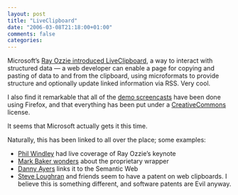 ```yaml
---
layout: post
title: "LiveClipboard"
date: "2006-03-08T21:18:00+01:00"
comments: false
categories: 
---
```


<p>Microsoft&#8217;s <a href="http://spaces.msn.com/rayozzie/Blog/cns!FB3017FBB9B2E142!285.entry">Ray Ozzie introduced LiveClipboard</a>, a way to interact with structured data &#8212; a web developer can enable a page for copying and pasting of data to and from the clipboard, using microformats to provide structure and optionally update linked information via RSS. Very cool.</p>

<p>I also find it remarkable that all of the <a href="http://spaces.msn.com/editorial/rayozzie/demo/liveclip/screencast/liveclipdemo.html">demo screencasts</a> have been done using Firefox, and that everything has been put under a <a href="http://creativecommons.org/">CreativeCommons</a> license.</p>

<p>It seems that Microsoft actually gets it this time.</p>

<p>Naturally, this has been linked to all over the place; some examples:</p>

<ul>
<li><a href="http://www.windley.com/archives/2006/03/ray_ozzies_clip.shtml">Phil Windley</a> had live coverage of Ray Ozzie&#8217;s keynote</li>
<li><a href="http://www.markbaker.ca/2002/09/Blog/2006/03/07#2006-03-microformat-cut-and-paste">Mark Baker wonders</a> about the proprietary wrapper</li>
<li><a href="http://dannyayers.com/archives/2006/03/08/web-clipboard/">Danny Ayers</a> links it to the Semantic Web</li>
<li><a href="http://www.1060.org/blogxter/entry?publicid=62552D0A7229D5FADD96DBC40A160F19">Steve Loughran</a> and friends seem to have a patent on web clipboards. I believe this is something different, and software patents are Evil anyway.</li>
</ul>


